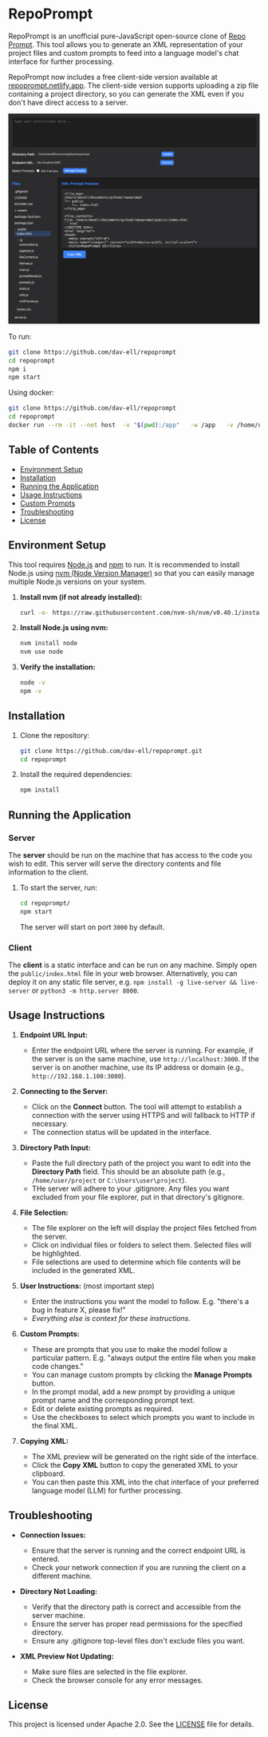 # RepoPrompt

RepoPrompt is an unofficial pure-JavaScript open-source clone of [Repo Prompt](https://repoprompt.com/). This tool allows you to generate an XML representation of your project files and custom prompts to feed into a language model's chat interface for further processing.

RepoPrompt now includes a free client-side version available at [repoprompt.netlify.app](https://repoprompt.netlify.app/). The client-side version supports uploading a zip file containing a project directory, so you can generate the XML even if you don't have direct access to a server.

![UI PNG](assets/ui.png)

To run:
```bash
git clone https://github.com/dav-ell/repoprompt
cd repoprompt
npm i
npm start
```

Using docker:
```bash
git clone https://github.com/dav-ell/repoprompt
cd repoprompt
docker run --rm -it --net host  -v "$(pwd):/app"   -w /app   -v /home/user:/home/user node:latest   sh -c "npm install && npm start"
```

## Table of Contents

- [Environment Setup](#environment-setup)
- [Installation](#installation)
- [Running the Application](#running-the-application)
- [Usage Instructions](#usage-instructions)
- [Custom Prompts](#custom-prompts)
- [Troubleshooting](#troubleshooting)
- [License](#license)

## Environment Setup

This tool requires [Node.js](https://nodejs.org/) and [npm](https://www.npmjs.com/) to run. It is recommended to install Node.js using [nvm (Node Version Manager)](https://github.com/nvm-sh/nvm) so that you can easily manage multiple Node.js versions on your system.

1. **Install nvm (if not already installed):**

   ```bash
   curl -o- https://raw.githubusercontent.com/nvm-sh/nvm/v0.40.1/install.sh | bash
   ```

2. **Install Node.js using nvm:**

   ```bash
   nvm install node
   nvm use node
   ```

3. **Verify the installation:**

   ```bash
   node -v
   npm -v
   ```

## Installation

1. Clone the repository:

   ```bash
   git clone https://github.com/dav-ell/repoprompt.git
   cd repoprompt
   ```

2. Install the required dependencies:

   ```bash
   npm install
   ```

## Running the Application

### Server

The **server** should be run on the machine that has access to the code you wish to edit. This server will serve the directory contents and file information to the client.

1. To start the server, run:

   ```bash
   cd repoprompt/
   npm start
   ```

   The server will start on port `3000` by default.

### Client

The **client** is a static interface and can be run on any machine. Simply open the `public/index.html` file in your web browser. Alternatively, you can deploy it on any static file server, e.g. `npm install -g live-server && live-server` or `python3 -m http.server 8000`.

## Usage Instructions


1. **Endpoint URL Input:**

   - Enter the endpoint URL where the server is running. For example, if the server is on the same machine, use `http://localhost:3000`. If the server is on another machine, use its IP address or domain (e.g., `http://192.168.1.100:3000`).

2. **Connecting to the Server:**

   - Click on the **Connect** button. The tool will attempt to establish a connection with the server using HTTPS and will fallback to HTTP if necessary.
   - The connection status will be updated in the interface.

3. **Directory Path Input:**

   - Paste the full directory path of the project you want to edit into the **Directory Path** field. This should be an absolute path (e.g., `/home/user/project` or `C:\Users\user\project`).
   - THe server will adhere to your .gitignore. Any files you want excluded from your file explorer, put in that directory's gitignore.

4. **File Selection:**

   - The file explorer on the left will display the project files fetched from the server.
   - Click on individual files or folders to select them. Selected files will be highlighted.
   - File selections are used to determine which file contents will be included in the generated XML.

5. **User Instructions:** (most important step)

   - Enter the instructions you want the model to follow. E.g. "there's a bug in feature X, please fix!" 
   - _Everything else is context for these instructions._

6. **Custom Prompts:**

   - These are prompts that you use to make the model follow a particular pattern. E.g. "always output the entire file when you make code changes."
   - You can manage custom prompts by clicking the **Manage Prompts** button.
   - In the prompt modal, add a new prompt by providing a unique prompt name and the corresponding prompt text.
   - Edit or delete existing prompts as required.
   - Use the checkboxes to select which prompts you want to include in the final XML.

7. **Copying XML:**

   - The XML preview will be generated on the right side of the interface.
   - Click the **Copy XML** button to copy the generated XML to your clipboard.
   - You can then paste this XML into the chat interface of your preferred language model (LLM) for further processing.

## Troubleshooting

- **Connection Issues:**
  - Ensure that the server is running and the correct endpoint URL is entered.
  - Check your network connection if you are running the client on a different machine.

- **Directory Not Loading:**
  - Verify that the directory path is correct and accessible from the server machine.
  - Ensure the server has proper read permissions for the specified directory.
  - Ensure any .gitignore top-level files don't exclude files you want.

- **XML Preview Not Updating:**
  - Make sure files are selected in the file explorer.
  - Check the browser console for any error messages.

## License

This project is licensed under Apache 2.0. See the [LICENSE](LICENSE) file for details.
